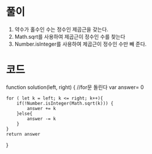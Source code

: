 # 풀이

1. 약수가 홀수인 수는 정수인 제곱근을 갖는다.
2. Math.sqrt를 사용하여 제곱근이 정수인 수를 찾는다
3. Number.isInteger를 사용하여 제곱근이 정수인 수만 빼 준다.

# 코드

function solution(left, right) {
//for문 돌린다
var answer= 0

    for ( let k = left; k <= right; k++){
        if(!Number.isInteger(Math.sqrt(k))) {
            answer += k
        }else{
            answer -= k
        }
    }
    return answer

}

```js

```
